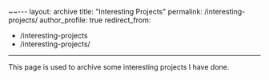 ~~---
layout: archive
title: "Interesting  Projects"
permalink: /interesting-projects/
author_profile: true
redirect_from:
- /interesting-projects
- /interesting-projects/
---

This page is used to archive some interesting projects I have done.

[//]: # (- This is an Android app that allows you to take handwritten notes. It now has 10k+ downloads. &#40;view in [Google Play Store]&#40;https://play.google.com/store/apps/details?id=com.lyk.immersivenote&#41;&#41;)

[//]: # ()
[//]: # (- This is an Android 2048 game. It has an AI that can play the game automatically. The AI is based on the Monte Carlo Simulation algorithm. &#40;view in [Google Play Store]&#40;https://play.google.com/store/apps/details?id=com.lyk.ai_2048&#41;&#41;)



